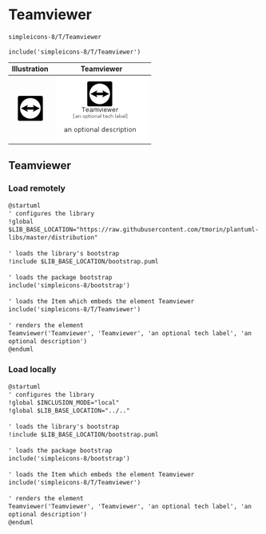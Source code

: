 # Teamviewer


```text
simpleicons-8/T/Teamviewer
```

```text
include('simpleicons-8/T/Teamviewer')
```



| Illustration | Teamviewer |
| :---: | :---: |
| ![illustration for Illustration](../../simpleicons-8/T/Teamviewer.png) | ![illustration for Teamviewer](../../simpleicons-8/T/Teamviewer.Local.png) |




## Teamviewer

### Load remotely
```plantuml
@startuml
' configures the library
!global $LIB_BASE_LOCATION="https://raw.githubusercontent.com/tmorin/plantuml-libs/master/distribution"

' loads the library's bootstrap
!include $LIB_BASE_LOCATION/bootstrap.puml

' loads the package bootstrap
include('simpleicons-8/bootstrap')

' loads the Item which embeds the element Teamviewer
include('simpleicons-8/T/Teamviewer')

' renders the element
Teamviewer('Teamviewer', 'Teamviewer', 'an optional tech label', 'an optional description')
@enduml
```

### Load locally
```plantuml
@startuml
' configures the library
!global $INCLUSION_MODE="local"
!global $LIB_BASE_LOCATION="../.."

' loads the library's bootstrap
!include $LIB_BASE_LOCATION/bootstrap.puml

' loads the package bootstrap
include('simpleicons-8/bootstrap')

' loads the Item which embeds the element Teamviewer
include('simpleicons-8/T/Teamviewer')

' renders the element
Teamviewer('Teamviewer', 'Teamviewer', 'an optional tech label', 'an optional description')
@enduml
```

